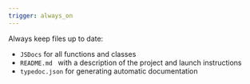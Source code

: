 ```yaml
---
trigger: always_on
---
```


Always keep files up to date:
- `JSDocs` for all functions and classes
- `README.md ` with a description of the project and launch instructions
- `typedoc.json` for generating automatic documentation